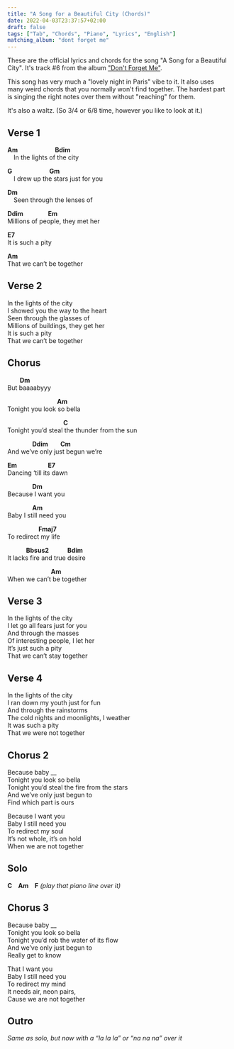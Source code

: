 ```yaml
---
title: "A Song for a Beautiful City (Chords)"
date: 2022-04-03T23:37:57+02:00
draft: false
tags: ["Tab", "Chords", "Piano", "Lyrics", "English"]
matching_album: "dont forget me"
---
```


These are the official lyrics and chords for the song "A Song for a Beautiful City". It's track #6 from the album ["Don't Forget Me"](/albums/dont-forget-me).

This song has very much a "lovely night in Paris" vibe to it. It also uses many weird chords that you normally won't find together. The hardest part is singing the right notes over them without "reaching" for them.

It's also a waltz. (So 3/4 or 6/8 time, however you like to look at it.)

## Verse 1
**Am**&emsp;&emsp;&emsp;&emsp;&emsp;&emsp;**Bdim**  
&emsp;In the lights of the city

**G**&emsp;&emsp;&emsp;&emsp;&emsp;&emsp;**Gm**  
&emsp;I drew up the stars just for you

**Dm**  
&emsp;Seen through the lenses of

**Ddim**&emsp;&emsp;&emsp;&emsp;**Em**  
Millions of people, they met her

**E7**  
It is such a pity

**Am**  
That we can’t be together

## Verse 2
In the lights of the city  
I showed you the way to the heart  
Seen through the glasses of  
Millions of buildings, they get her  
It is such a pity  
That we can’t be together  

## Chorus
&emsp;&emsp;**Dm**  
But baaaabyyy

&emsp;&emsp;&emsp;&emsp;&emsp;&emsp;&emsp;&emsp;**Am**  
Tonight you look so bella

&emsp;&emsp;&emsp;&emsp;&emsp;&emsp;&emsp;&emsp;&emsp;**C**  
Tonight you’d steal the thunder from the sun

&emsp;&emsp;&emsp;&emsp;**Ddim**&emsp;&emsp;**Cm**  
And we’ve only just begun we’re

**Em**&emsp;&emsp;&emsp;&emsp;&emsp;**E7**  
Dancing ‘till its dawn

&emsp;&emsp;&emsp;&emsp;**Dm**  
Because I want you

&emsp;&emsp;&emsp;&emsp;**Am**  
Baby I still need you

&emsp;&emsp;&emsp;&emsp;&emsp;**Fmaj7**  
To redirect my life

&emsp;&emsp;&emsp;**Bbsus2**&emsp;&emsp;&emsp;**Bdim**  
It lacks fire and true desire

&emsp;&emsp;&emsp;&emsp;&emsp;&emsp;&emsp;**Am**  
When we can’t be together

## Verse 3
In the lights of the city  
I let go all fears just for you  
And through the masses  
Of interesting people, I let her  
It’s just such a pity  
That we can’t stay together

## Verse 4
In the lights of the city  
I ran down my youth just for fun  
And through the rainstorms  
The cold nights and moonlights, I weather  
It was such a pity  
That we were not together

## Chorus 2
Because baby __  
Tonight you look so bella  
Tonight you’d steal the fire from the stars  
And we’ve only just begun to  
Find which part is ours  

Because I want you  
Baby I still need you  
To redirect my soul  
It’s not whole, it’s on hold  
When we are not together

## Solo
**C**&emsp;**Am**&emsp;**F**
_(play that piano line over it)_

## Chorus 3
Because baby __  
Tonight you look so bella  
Tonight you’d rob the water of its flow  
And we’ve only just begun to  
Really get to know  

That I want you  
Baby I still need you  
To redirect my mind  
It needs air, neon pairs,  
Cause we are not together  

## Outro
_Same as solo, but now with a “la la la” or “na na na” over it_
